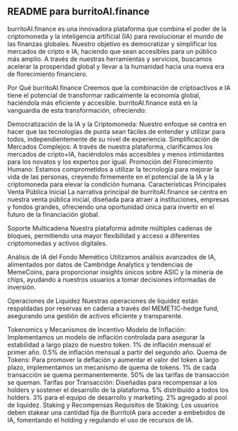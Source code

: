 
## README para burritoAI.finance


burritoAI.finance es una innovadora plataforma que combina el poder de la criptomoneda y la inteligencia artificial (IA) para revolucionar el mundo de las finanzas globales. Nuestro objetivo es democratizar y simplificar los mercados de cripto e IA, haciendo que sean accesibles para un público más amplio. A través de nuestras herramientas y servicios, buscamos acelerar la prosperidad global y llevar a la humanidad hacia una nueva era de florecimiento financiero.

Por Qué burritoAI.finance
Creemos que la combinación de criptoactivos e IA tiene el potencial de transformar radicalmente la economía global, haciéndola más eficiente y accesible. burritoAI.finance está en la vanguardia de esta transformación, ofreciendo:

Democratización de la IA y la Criptomoneda: Nuestro enfoque se centra en hacer que las tecnologías de punta sean fáciles de entender y utilizar para todos, independientemente de su nivel de experiencia.
Simplificación de Mercados Complejos: A través de nuestra plataforma, clarificamos los mercados de cripto+IA, haciéndolos más accesibles y menos intimidantes para los novatos y los expertos por igual.
Promoción del Florecimiento Humano: Estamos comprometidos a utilizar la tecnología para mejorar la vida de las personas, creyendo firmemente en el potencial de la IA y la criptomoneda para elevar la condición humana.
Características Principales
Venta Pública Inicial
La narrativa principal de burritoAI.finance se centra en nuestra venta pública inicial, diseñada para atraer a instituciones, empresas y fondos grandes, ofreciendo una oportunidad única para invertir en el futuro de la financiación global.

Soporte Multicadena
Nuestra plataforma admite múltiples cadenas de bloques, permitiendo una mayor flexibilidad y acceso a diferentes criptomonedas y activos digitales.

Análisis de IA del Fondo Memético
Utilizamos análisis avanzados de IA, alimentados por datos de Cambridge Analytics y tendencias de MemeCoins, para proporcionar insights únicos sobre ASIC y la minería de chips, ayudando a nuestros usuarios a tomar decisiones informadas de inversión.

Operaciones de Liquidez
Nuestras operaciones de liquidez están respaldadas por reservas en cadena a través del MEMETIC-hedge fund, asegurando una gestión de activos eficiente y transparente.

Tokenomics y Mecanismos de Incentivo
Modelo de Inflación: Implementamos un modelo de inflación controlada para asegurar la estabilidad a largo plazo de nuestro token.
1% de inflación mensual el primer año.
0.5% de inflación mensual a partir del segundo año.
Quema de Tokens: Para promover la deflación y aumentar el valor del token a largo plazo, implementamos un mecanismo de quema de tokens.
1% de cada transacción se quema permanentemente.
50% de las tarifas de transacción se queman.
Tarifas por Transacción: Diseñadas para recompensar a los holders y sostener el desarrollo de la plataforma.
5% distribuido a todos los holders.
3% para el equipo de desarrollo y marketing.
2% agregado al pool de liquidez.
Staking y Recompensas
Requisitos de Staking: Los usuarios deben stakear una cantidad fija de BurritoIA para acceder a embebidos de IA, fomentando el holding y regulando el uso de recursos de IA.